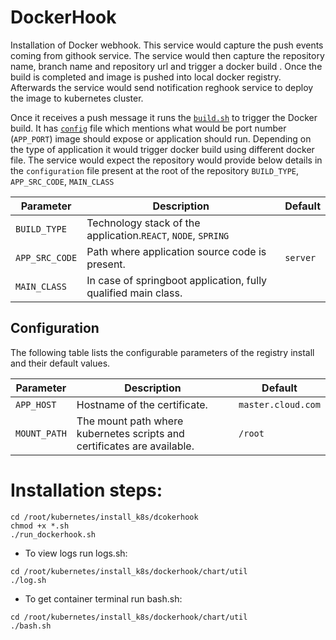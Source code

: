 # DockerHook

Installation of Docker webhook. This service would capture the push events coming from githook service. 
The service would then capture the repository name, branch name and repository url and trigger a docker build . Once the
build is completed and image is pushed into local docker registry. Afterwards the service would send notification 
reghook service to deploy the image to kubernetes cluster.

Once it receives a push message it runs the [`build.sh`](https://github.com/sumitmaji/kubernetes/blob/master/install_k8s/dockerhook/scrips/build.sh)
to trigger the Docker build. It has [`config`](https://github.com/sumitmaji/kubernetes/blob/master/install_k8s/dockerhook/scrips/config)
file which mentions what would be port number (`APP_PORT`) image should expose or application should run. Depending on the type of
application it would trigger docker build using different docker file. The service would expect the 
repository would provide below details in the `configuration` file present at the root of the 
repository
`BUILD_TYPE`, `APP_SRC_CODE`, `MAIN_CLASS`


| Parameter                  | Description                                                    | Default  |
|----------------------------|----------------------------------------------------------------|----------|
| `BUILD_TYPE`               | Technology stack of the application.`REACT`, `NODE`, `SPRING`  |          |
| `APP_SRC_CODE`             | Path where application source code is present.                 | `server` |
| `MAIN_CLASS`               | In case of springboot application, fully qualified main class. |          |


## Configuration

The following table lists the configurable parameters of the registry install and their default values.

| Parameter                  | Description                                                             | Default                               |
|----------------------------|-------------------------------------------------------------------------|---------------------------------------|
| `APP_HOST`                 | Hostname of the certificate.                                            | `master.cloud.com`                    |
| `MOUNT_PATH`               | The mount path where kubernetes scripts and certificates are available. | `/root`                               |


# Installation steps:
```console
cd /root/kubernetes/install_k8s/dcokerhook
chmod +x *.sh
./run_dockerhook.sh
```

- To view logs run logs.sh:
```console
cd /root/kubernetes/install_k8s/dockerhook/chart/util
./log.sh
```
- To get container terminal run bash.sh:
```console
cd /root/kubernetes/install_k8s/dockerhook/chart/util
./bash.sh
```